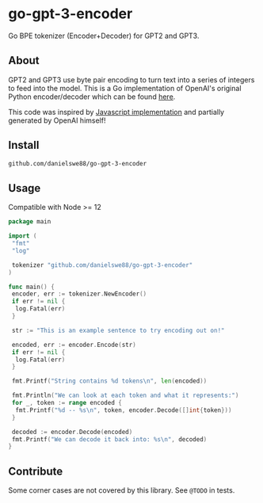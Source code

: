 # go-gpt-3-encoder

Go BPE tokenizer (Encoder+Decoder) for GPT2 and GPT3.

## About

GPT2 and GPT3 use byte pair encoding to turn text into a series of integers to feed into the model. This is a Go implementation of OpenAI's original Python encoder/decoder which can be found [here](https://github.com/openai/gpt-2/blob/master/src/encoder.py).

This code was inspired by [Javascript implementation](https://github.com/latitudegames/GPT-3-Encoder) and partially generated by OpenAI himself!

## Install

```bash
github.com/danielswe88/go-gpt-3-encoder
```

## Usage

Compatible with Node >= 12

```go
package main

import (
 "fmt"
 "log"

 tokenizer "github.com/danielswe88/go-gpt-3-encoder"
)

func main() {
 encoder, err := tokenizer.NewEncoder()
 if err != nil {
  log.Fatal(err)
 }

 str := "This is an example sentence to try encoding out on!"

 encoded, err := encoder.Encode(str)
 if err != nil {
  log.Fatal(err)
 }

 fmt.Printf("String contains %d tokens\n", len(encoded))

 fmt.Println("We can look at each token and what it represents:")
 for _, token := range encoded {
  fmt.Printf("%d -- %s\n", token, encoder.Decode([]int{token}))
 }

 decoded := encoder.Decode(encoded)
 fmt.Printf("We can decode it back into: %s\n", decoded)
}

```

## Contribute

Some corner cases are not covered by this library. See `@TODO` in tests.
